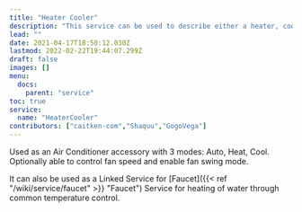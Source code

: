 ```yaml
---
title: "Heater Cooler"
description: "This service can be used to describe either a heater, cooler or a heater and a cooler"
lead: ""
date: 2021-04-17T18:50:12.030Z
lastmod: 2022-02-22T19:44:07.299Z
draft: false
images: []
menu:
  docs:
    parent: "service"
toc: true
service:
  name: "HeaterCooler"
contributors: ["caitken-com","Shaquu","GogoVega"]
---
```


Used as an Air Conditioner accessory with 3 modes: Auto, Heat, Cool. Optionally able to control fan speed and enable fan swing mode.

It can also be used as a Linked Service for [Faucet]({{< ref "/wiki/service/faucet" >}} "Faucet") Service for heating of water through common temperature control.
